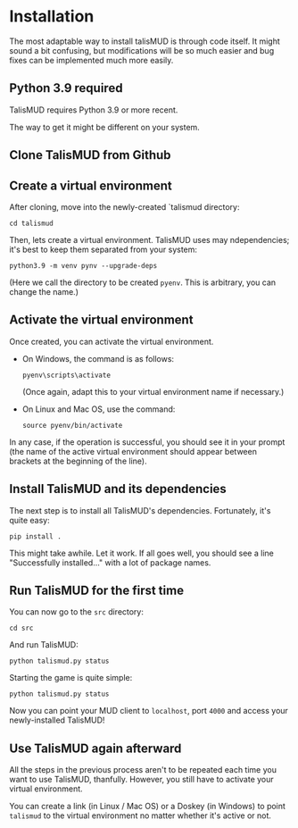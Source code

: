 # Installation

The most adaptable way to install talisMUD is through code itself.  It might sound a bit confusing, but modifications will be so much easier and bug fixes can be implemented much more easily.

## Python 3.9 required

TalisMUD requires Python 3.9 or more recent.

The way to get it might be different on your system.

## Clone TalisMUD from Github

## Create a virtual environment

After cloning, move into the newly-created `talismud  directory:

    cd talismud

Then, lets create a virtual environment.  TalisMUD uses may ndependencies; it's best to keep them separated from your system:

    python3.9 -m venv pynv --upgrade-deps

(Here we call the directory to be created `pyenv`.  This is arbitrary, you can change the name.)

## Activate the virtual environment

Once created, you can activate the virtual environment.

-   On Windows, the command is as follows:

        pyenv\scripts\activate

    (Once again, adapt this to your virtual environment name if necessary.)

-   On Linux and Mac OS, use the command:

        source pyenv/bin/activate

In any case, if the operation is successful, you should see it in your prompt (the name of the active virtual environment should appear between brackets at the beginning of the line).

## Install TalisMUD and its dependencies

The next step is to install all TalisMUD's dependencies.  Fortunately, it's quite easy:

    pip install .

This might take awhile.  Let it work.  If all goes well, you should see a line "Successfully installed..." with a lot of package names.

## Run TalisMUD for the first time

You can now go to the `src` directory:

    cd src

And run TalisMUD:

    python talismud.py status

Starting the game is quite simple:

    python talismud.py status

Now you can point your MUD client to `localhost`, port `4000` and access your newly-installed TalisMUD!

## Use TalisMUD again afterward

All the steps in the previous process aren't to be repeated each time you want to use TalisMUD, thanfully.  However, you still have to activate your virtual environment.

You can create a link (in Linux / Mac OS) or a Doskey (in Windows) to point `talismud` to the virtual environment no matter whether it's active or not.

